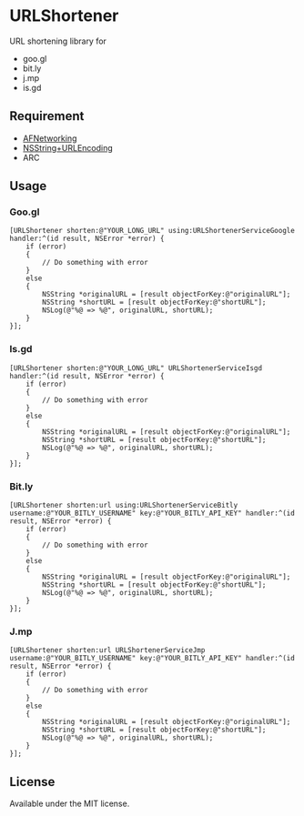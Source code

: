 # URLShortener

URL shortening library for

- goo.gl
- bit.ly
- j.mp
- is.gd

## Requirement

- [AFNetworking](https://github.com/AFNetworking/AFNetworking)
- [NSString+URLEncoding](http://oauth.googlecode.com/svn/code/obj-c/OAuthConsumer/)
- ARC

## Usage

### Goo.gl

	[URLShortener shorten:@"YOUR_LONG_URL" using:URLShortenerServiceGoogle handler:^(id result, NSError *error) {
		if (error)
		{
			// Do something with error
		}
		else
		{
			NSString *originalURL = [result objectForKey:@"originalURL"];
			NSString *shortURL = [result objectForKey:@"shortURL"];
			NSLog(@"%@ => %@", originalURL, shortURL);
		}
	}];
	
### Is.gd

	[URLShortener shorten:@"YOUR_LONG_URL" URLShortenerServiceIsgd handler:^(id result, NSError *error) {
		if (error)
		{
			// Do something with error
		}
		else
		{
			NSString *originalURL = [result objectForKey:@"originalURL"];
			NSString *shortURL = [result objectForKey:@"shortURL"];
			NSLog(@"%@ => %@", originalURL, shortURL);
		}
	}];	
	
	
### Bit.ly
	
	[URLShortener shorten:url using:URLShortenerServiceBitly username:@"YOUR_BITLY_USERNAME" key:@"YOUR_BITLY_API_KEY" handler:^(id result, NSError *error) {
		if (error)
		{
			// Do something with error
		}
		else
		{
			NSString *originalURL = [result objectForKey:@"originalURL"];
			NSString *shortURL = [result objectForKey:@"shortURL"];
			NSLog(@"%@ => %@", originalURL, shortURL);
		}
	}];
		
### J.mp
	
	[URLShortener shorten:url URLShortenerServiceJmp username:@"YOUR_BITLY_USERNAME" key:@"YOUR_BITLY_API_KEY" handler:^(id result, NSError *error) {
		if (error)
		{
			// Do something with error
		}
		else
		{
			NSString *originalURL = [result objectForKey:@"originalURL"];
			NSString *shortURL = [result objectForKey:@"shortURL"];
			NSLog(@"%@ => %@", originalURL, shortURL);
		}
	}];
	
## License

Available under the MIT license.